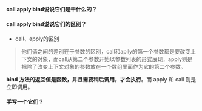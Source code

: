 #### call  apply bind说说它们是干什么的？









#### call  apply bind说说它们的区别？

- call、apply的区别

> 他们俩之间的差别在于参数的区别，call和aplly的第一个参数都是要改变上下文的对象，而call从第二个参数开始以参数列表的形式展现，apply则是把除了改变上下文对象的参数放在一个数组里面作为它的第二个参数。



**bind 方法的返回值是函数，并且需要稍后调用，才会执行**。而 apply 和 call 则是立即调用。



#### 手写一个它们？

